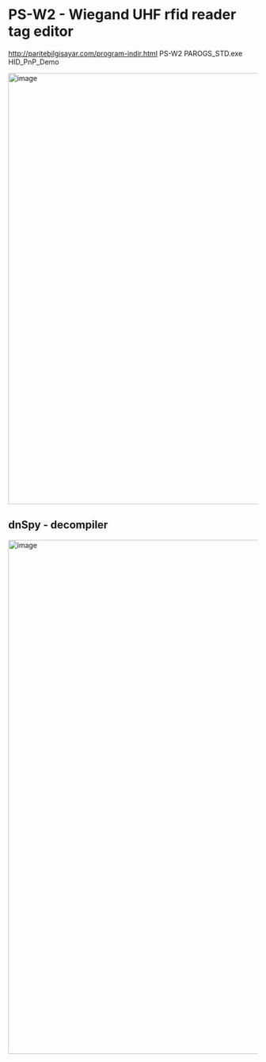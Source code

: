 # PS-W2 - Wiegand UHF rfid reader tag editor


http://paritebilgisayar.com/program-indir.html PS-W2 PAROGS_STD.exe HID_PnP_Demo

<img width="870" alt="image" src="https://github.com/user-attachments/assets/4316f9fb-204a-4983-bc87-6a2932fc2fcd" />

## dnSpy - decompiler
<img width="1037" alt="image" src="https://github.com/user-attachments/assets/062f0e8f-824d-47c2-80a2-972f4f71c087" />
